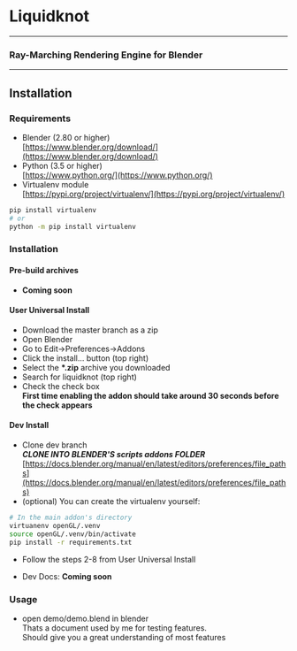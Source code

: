 # Liquidknot
---
### Ray-Marching Rendering Engine for Blender
---
## Installation
### Requirements
- Blender (2.80 or higher)  
[https://www.blender.org/download/](https://www.blender.org/download/)
- Python (3.5 or higher)  
[https://www.python.org/](https://www.python.org/)
- Virtualenv module  
[https://pypi.org/project/virtualenv/](https://pypi.org/project/virtualenv/)
```bash
pip install virtualenv
# or
python -m pip install virtualenv
```
### Installation
#### Pre-build archives
- __Coming soon__
#### User Universal Install
- Download the master branch as a zip
- Open Blender
- Go to Edit->Preferences->Addons
- Click the install... button (top right)
- Select the __*.zip__ archive you downloaded
- Search for liquidknot (top right)
- Check the check box  
**First time enabling the addon should take around 30 seconds before the check appears**
#### Dev Install
- Clone dev branch  
**_CLONE INTO BLENDER'S scripts addons FOLDER_**  
[https://docs.blender.org/manual/en/latest/editors/preferences/file_paths](https://docs.blender.org/manual/en/latest/editors/preferences/file_paths)
- (optional) You can create the virtualenv yourself:
```bash
# In the main addon's directory
virtuanenv openGL/.venv
source openGL/.venv/bin/activate
pip install -r requirements.txt
```
- Follow the steps 2-8 from User Universal Install

- Dev Docs:
__Coming soon__
### Usage
- open demo/demo.blend in blender  
Thats a document used by me for testing features.  
Should give you a great understanding of most features
